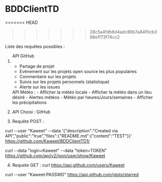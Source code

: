 # BDDClientTD 
<<<<<<< HEAD
>>>>>>> 28c5a4fdb6d4adc86b7a84f0cb398e1f73f74cc2

Liste des requêtes possibles :</br>
<ol>API GitHub
    <li>
        <ul>
            <li>Partage de projet</li>
            <li>Evènement sur les projets open source les plus populaires</li>
            <li>Commentaire sur les projets</li>
            <li>Suivis sur les projets personnels (statistique)</li>
            <li>Alerte sur les issues</li>
        </ul>
    </li>
API Météo :
    - Afficher la météo locale
    - Afficher la météo dans un lieu désiré
    - Alertes météos
    - Météo par heures/Jours/semaines
    - Afficher les précipitations
    </ol>

2) API Choisi : GitHub

3) Requête POST :

curl --user "Kaweet" --data '{"description":"Created via API","public":"true","files":{"README.md":{"content":"TEST"}}' https://github.com/Kaweet/BDDClientTD1/

curl --data "login=Kaweet" --data "token=TOKEN" https://github.com/api/v2/json/user/show/Kaweet

4) Requete GET :
curl https://api.github.com/users/Kaweet

curl --user "Kaweet:PASSWD" https://api.github.com/gists/starred

</ol>